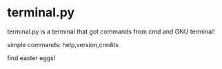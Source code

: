 # terminal.py

terminal.py is a terminal that got commands from cmd and GNU terminal!

simple commands: help,version,credits

find easter eggs!

